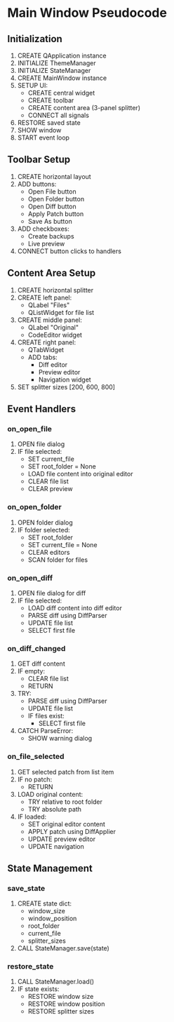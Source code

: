 # Main Window Pseudocode

## Initialization
1. CREATE QApplication instance
2. INITIALIZE ThemeManager
3. INITIALIZE StateManager
4. CREATE MainWindow instance
5. SETUP UI:
   - CREATE central widget
   - CREATE toolbar
   - CREATE content area (3-panel splitter)
   - CONNECT all signals
6. RESTORE saved state
7. SHOW window
8. START event loop

## Toolbar Setup
1. CREATE horizontal layout
2. ADD buttons:
   - Open File button
   - Open Folder button
   - Open Diff button
   - Apply Patch button
   - Save As button
3. ADD checkboxes:
   - Create backups
   - Live preview
4. CONNECT button clicks to handlers

## Content Area Setup
1. CREATE horizontal splitter
2. CREATE left panel:
   - QLabel "Files"
   - QListWidget for file list
3. CREATE middle panel:
   - QLabel "Original"
   - CodeEditor widget
4. CREATE right panel:
   - QTabWidget
   - ADD tabs:
     - Diff editor
     - Preview editor
     - Navigation widget
5. SET splitter sizes [200, 600, 800]

## Event Handlers

### on_open_file
1. OPEN file dialog
2. IF file selected:
   - SET current_file
   - SET root_folder = None
   - LOAD file content into original editor
   - CLEAR file list
   - CLEAR preview

### on_open_folder
1. OPEN folder dialog
2. IF folder selected:
   - SET root_folder
   - SET current_file = None
   - CLEAR editors
   - SCAN folder for files

### on_open_diff
1. OPEN file dialog for diff
2. IF file selected:
   - LOAD diff content into diff editor
   - PARSE diff using DiffParser
   - UPDATE file list
   - SELECT first file

### on_diff_changed
1. GET diff content
2. IF empty:
   - CLEAR file list
   - RETURN
3. TRY:
   - PARSE diff using DiffParser
   - UPDATE file list
   - IF files exist:
     - SELECT first file
4. CATCH ParseError:
   - SHOW warning dialog

### on_file_selected
1. GET selected patch from list item
2. IF no patch:
   - RETURN
3. LOAD original content:
   - TRY relative to root folder
   - TRY absolute path
4. IF loaded:
   - SET original editor content
   - APPLY patch using DiffApplier
   - UPDATE preview editor
   - UPDATE navigation

## State Management

### save_state
1. CREATE state dict:
   - window_size
   - window_position
   - root_folder
   - current_file
   - splitter_sizes
2. CALL StateManager.save(state)

### restore_state
1. CALL StateManager.load()
2. IF state exists:
   - RESTORE window size
   - RESTORE window position
   - RESTORE splitter sizes
